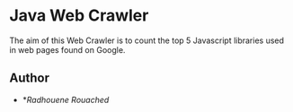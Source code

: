 # Java Web Crawler

The aim of this Web Crawler is to count the top 5 Javascript libraries used in
web pages found on Google.


## Author

* **Radhouene Rouached*
